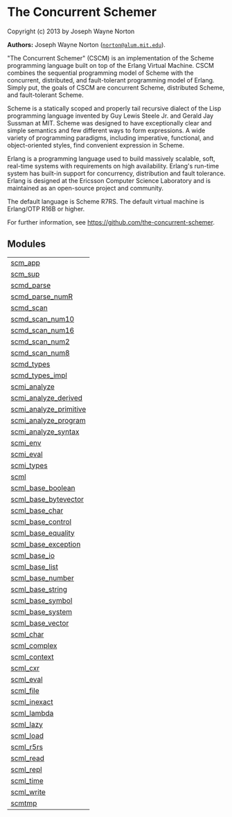 

# The Concurrent Schemer #

Copyright (c) 2013 by Joseph Wayne Norton

__Authors:__ Joseph Wayne Norton ([`norton@alum.mit.edu`](mailto:norton@alum.mit.edu)).
<p>"The Concurrent Schemer" (CSCM) is an implementation of the Scheme
programming language built on top of the Erlang Virtual Machine.  CSCM
combines the sequential programming model of Scheme with the
concurrent, distributed, and fault-tolerant programming model of
Erlang.  Simply put, the goals of CSCM are concurrent Scheme,
distributed Scheme, and fault-tolerant Scheme.</p>
<p>Scheme is a statically scoped and properly tail recursive dialect of
the Lisp programming language invented by Guy Lewis Steele Jr. and
Gerald Jay Sussman at MIT.  Scheme was designed to have exceptionally
clear and simple semantics and few different ways to form expressions.
A wide variety of programming paradigms, including imperative,
functional, and object-oriented styles, find convenient expression in
Scheme.</p>
<p>Erlang is a programming language used to build massively scalable,
soft, real-time systems with requirements on high availability.
Erlang's run-time system has built-in support for concurrency,
distribution and fault tolerance.  Erlang is designed at the Ericsson
Computer Science Laboratory and is maintained as an open-source
project and community.</p>
<p>The default language is Scheme R7RS.  The default virtual machine is
Erlang/OTP R16B or higher.</p>
<p>For further information, see
<a href="https://github.com/the-concurrent-schemer">https://github.com/the-concurrent-schemer</a>.</p>


## Modules ##


<table width="100%" border="0" summary="list of modules">
<tr><td><a href="scm_app.md" class="module">scm_app</a></td></tr>
<tr><td><a href="scm_sup.md" class="module">scm_sup</a></td></tr>
<tr><td><a href="scmd_parse.md" class="module">scmd_parse</a></td></tr>
<tr><td><a href="scmd_parse_numR.md" class="module">scmd_parse_numR</a></td></tr>
<tr><td><a href="scmd_scan.md" class="module">scmd_scan</a></td></tr>
<tr><td><a href="scmd_scan_num10.md" class="module">scmd_scan_num10</a></td></tr>
<tr><td><a href="scmd_scan_num16.md" class="module">scmd_scan_num16</a></td></tr>
<tr><td><a href="scmd_scan_num2.md" class="module">scmd_scan_num2</a></td></tr>
<tr><td><a href="scmd_scan_num8.md" class="module">scmd_scan_num8</a></td></tr>
<tr><td><a href="scmd_types.md" class="module">scmd_types</a></td></tr>
<tr><td><a href="scmd_types_impl.md" class="module">scmd_types_impl</a></td></tr>
<tr><td><a href="scmi_analyze.md" class="module">scmi_analyze</a></td></tr>
<tr><td><a href="scmi_analyze_derived.md" class="module">scmi_analyze_derived</a></td></tr>
<tr><td><a href="scmi_analyze_primitive.md" class="module">scmi_analyze_primitive</a></td></tr>
<tr><td><a href="scmi_analyze_program.md" class="module">scmi_analyze_program</a></td></tr>
<tr><td><a href="scmi_analyze_syntax.md" class="module">scmi_analyze_syntax</a></td></tr>
<tr><td><a href="scmi_env.md" class="module">scmi_env</a></td></tr>
<tr><td><a href="scmi_eval.md" class="module">scmi_eval</a></td></tr>
<tr><td><a href="scmi_types.md" class="module">scmi_types</a></td></tr>
<tr><td><a href="scml.md" class="module">scml</a></td></tr>
<tr><td><a href="scml_base_boolean.md" class="module">scml_base_boolean</a></td></tr>
<tr><td><a href="scml_base_bytevector.md" class="module">scml_base_bytevector</a></td></tr>
<tr><td><a href="scml_base_char.md" class="module">scml_base_char</a></td></tr>
<tr><td><a href="scml_base_control.md" class="module">scml_base_control</a></td></tr>
<tr><td><a href="scml_base_equality.md" class="module">scml_base_equality</a></td></tr>
<tr><td><a href="scml_base_exception.md" class="module">scml_base_exception</a></td></tr>
<tr><td><a href="scml_base_io.md" class="module">scml_base_io</a></td></tr>
<tr><td><a href="scml_base_list.md" class="module">scml_base_list</a></td></tr>
<tr><td><a href="scml_base_number.md" class="module">scml_base_number</a></td></tr>
<tr><td><a href="scml_base_string.md" class="module">scml_base_string</a></td></tr>
<tr><td><a href="scml_base_symbol.md" class="module">scml_base_symbol</a></td></tr>
<tr><td><a href="scml_base_system.md" class="module">scml_base_system</a></td></tr>
<tr><td><a href="scml_base_vector.md" class="module">scml_base_vector</a></td></tr>
<tr><td><a href="scml_char.md" class="module">scml_char</a></td></tr>
<tr><td><a href="scml_complex.md" class="module">scml_complex</a></td></tr>
<tr><td><a href="scml_context.md" class="module">scml_context</a></td></tr>
<tr><td><a href="scml_cxr.md" class="module">scml_cxr</a></td></tr>
<tr><td><a href="scml_eval.md" class="module">scml_eval</a></td></tr>
<tr><td><a href="scml_file.md" class="module">scml_file</a></td></tr>
<tr><td><a href="scml_inexact.md" class="module">scml_inexact</a></td></tr>
<tr><td><a href="scml_lambda.md" class="module">scml_lambda</a></td></tr>
<tr><td><a href="scml_lazy.md" class="module">scml_lazy</a></td></tr>
<tr><td><a href="scml_load.md" class="module">scml_load</a></td></tr>
<tr><td><a href="scml_r5rs.md" class="module">scml_r5rs</a></td></tr>
<tr><td><a href="scml_read.md" class="module">scml_read</a></td></tr>
<tr><td><a href="scml_repl.md" class="module">scml_repl</a></td></tr>
<tr><td><a href="scml_time.md" class="module">scml_time</a></td></tr>
<tr><td><a href="scml_write.md" class="module">scml_write</a></td></tr>
<tr><td><a href="scmtmp.md" class="module">scmtmp</a></td></tr></table>

